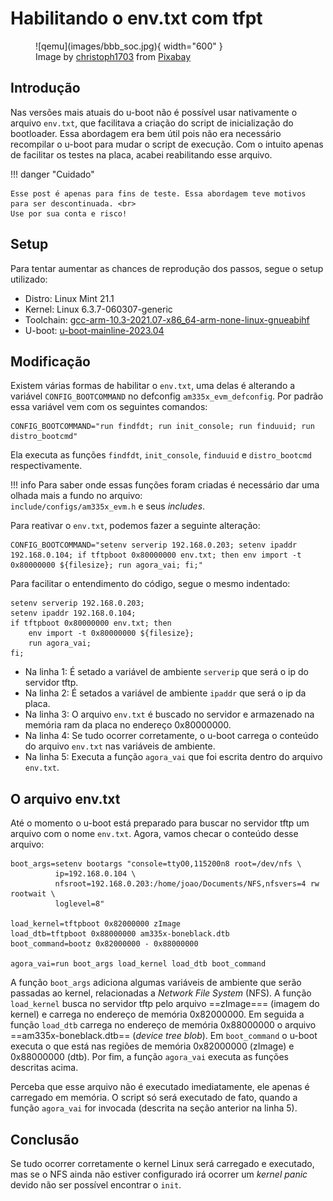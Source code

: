 # Habilitando o env.txt com tfpt

<figure markdown>
  ![qemu](images/bbb_soc.jpg){ width="600" } 
  <figcaption>
 Image by <a href="https://pixabay.com/users/christoph1703-633357/?utm_source=link-attribution&utm_medium=referral&utm_campaign=image&utm_content=4753037">christoph1703</a> from <a href="https://pixabay.com//?utm_source=link-attribution&utm_medium=referral&utm_campaign=image&utm_content=4753037">Pixabay</a>
  </figcaption>
</figure>

## Introdução

Nas versões mais atuais do u-boot não é possível usar nativamente o arquivo `env.txt`, que facilitava a criação do script de inicialização do bootloader. Essa abordagem era bem útil pois não era necessário recompilar o u-boot para mudar o script de execução. Com o intuito apenas de facilitar os testes na placa, acabei reabilitando esse arquivo.

!!! danger "Cuidado"
    
    Esse post é apenas para fins de teste. Essa abordagem teve motivos para ser descontinuada. <br>
    Use por sua conta e risco!

## Setup

Para tentar aumentar as chances de reprodução dos passos, segue o setup utilizado:

- Distro: Linux Mint 21.1
- Kernel: Linux 6.3.7-060307-generic
- Toolchain: [gcc-arm-10.3-2021.07-x86_64-arm-none-linux-gnueabihf](https://developer.arm.com/tools-and-software/open-source-software/developer-tools/gnu-toolchain/gnu-a/downloads/10-3-2021-07)
- U-boot: [u-boot-mainline-2023.04](https://github.com/u-boot/u-boot/tree/v2023.04)

## Modificação

Existem várias formas de habilitar o `env.txt`, uma delas é alterando a variável `CONFIG_BOOTCOMMAND` no defconfig `am335x_evm_defconfig`. Por padrão essa variável vem com os seguintes comandos:

```
CONFIG_BOOTCOMMAND="run findfdt; run init_console; run finduuid; run distro_bootcmd"
```

Ela executa as funções `findfdt`, `init_console`, `finduuid` e `distro_bootcmd` respectivamente.

!!! info
    Para saber onde essas funções foram criadas é necessário dar uma olhada mais a fundo no arquivo: <br>
    `include/configs/am335x_evm.h` e seus *includes*.

Para reativar o `env.txt`, podemos fazer a seguinte alteração:

```
CONFIG_BOOTCOMMAND="setenv serverip 192.168.0.203; setenv ipaddr 192.168.0.104; if tftpboot 0x80000000 env.txt; then env import -t 0x80000000 ${filesize}; run agora_vai; fi;"
```

Para facilitar o entendimento do código, segue o mesmo indentado:

``` linenums="1"
setenv serverip 192.168.0.203; 
setenv ipaddr 192.168.0.104; 
if tftpboot 0x80000000 env.txt; then 
    env import -t 0x80000000 ${filesize}; 
    run agora_vai; 
fi;
```

- Na linha 1: É setado a variável de ambiente `serverip` que será o ip do servidor tftp.
- Na linha 2: É setados a variável de ambiente `ipaddr` que será o ip da placa.
- Na linha 3: O arquivo `env.txt` é buscado no servidor e armazenado na memória ram da placa no endereço 0x80000000.
- Na linha 4: Se tudo ocorrer corretamente, o u-boot carrega o conteúdo do arquivo `env.txt` nas variáveis de ambiente.
- Na linha 5: Executa a função `agora_vai` que foi escrita dentro do arquivo `env.txt`.

## O arquivo env.txt

Até o momento o u-boot está preparado para buscar no servidor tftp um arquivo com o nome `env.txt`. Agora, vamos checar o conteúdo desse arquivo:

``` linenums="1"
boot_args=setenv bootargs "console=ttyO0,115200n8 root=/dev/nfs \
          ip=192.168.0.104 \
          nfsroot=192.168.0.203:/home/joao/Documents/NFS,nfsvers=4 rw rootwait \
          loglevel=8"

load_kernel=tftpboot 0x82000000 zImage
load_dtb=tftpboot 0x88000000 am335x-boneblack.dtb
boot_command=bootz 0x82000000 - 0x88000000

agora_vai=run boot_args load_kernel load_dtb boot_command
```

A função `boot_args` adiciona algumas variáveis de ambiente que serão passadas ao kernel, relacionadas a *Network File System* (NFS). A função `load_kernel` busca no servidor tftp pelo arquivo ==zImage=== (imagem do kernel) e carrega no endereço de memória 0x82000000. Em seguida a função `load_dtb` carrega no endereço de memória 0x88000000 o arquivo ==am335x-boneblack.dtb== (*device tree blob*). Em `boot_command` o u-boot executa o que está nas regiões de memória 0x82000000 (zImage) e 0x88000000 (dtb). Por fim, a função `agora_vai` executa as funções descritas acima.

Perceba que esse arquivo não é executado imediatamente, ele apenas é carregado em memória. O script só será executado de fato, quando a função `agora_vai` for invocada (descrita na seção anterior na linha 5).

## Conclusão

Se tudo ocorrer corretamente o kernel Linux será carregado e executado, mas se o NFS ainda não estiver configurado irá ocorrer um *kernel panic* devido não ser possível encontrar o `init`. 





